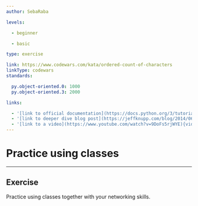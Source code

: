 ```yaml
---
author: SebaRaba

levels:

  - beginner

  - basic

type: exercise

link: https://www.codewars.com/kata/ordered-count-of-characters
linkType: codewars
standards:

  py.object-oriented.0: 1000
  py.object-oriented.3: 2000

links:

  - '[link to official documentation](https://docs.python.org/3/tutorial/classes.html){website}'
  - '[link to deeper dive blog post](https://jeffknupp.com/blog/2014/06/18/improve-your-python-python-classes-and-object-oriented-programming/){website}'
  - '[link to a video](https://www.youtube.com/watch?v=9DoFs5rjWYE){video}'
---
```


# Practice using classes

---
## Exercise

Practice using classes together with your networking skills.
